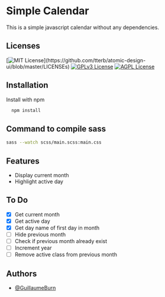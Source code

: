 # Simple Calendar

This is a simple javascript calendar without any dependencies.

## Licenses

[![MIT License](https://img.shields.io/apm/l/atomic-design-ui.svg?)](https://github.com/tterb/atomic-design-ui/blob/master/LICENSEs)
[![GPLv3 License](https://img.shields.io/badge/License-GPL%20v3-yellow.svg)](https://opensource.org/licenses/)
[![AGPL License](https://img.shields.io/badge/license-AGPL-blue.svg)](http://www.gnu.org/licenses/agpl-3.0)

## Installation

Install with npm

```bash
  npm install
```

## Command to compile sass

```bash
sass --watch scss/main.scss:main.css
```

## Features

-   Display current month
-   Highlight active day

## To Do

-   [x] Get current month
-   [x] Get active day
-   [x] Get day name of first day in month
-   [ ] Hide previous month
-   [ ] Check if previous month already exist
-   [ ] Increment year
-   [ ] Remove active class from previous month

## Authors

-   [@GuillaumeBurn](https://www.github.com/GuillaumeBurn)
